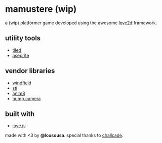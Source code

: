 # mamustere (wip)

a (wip) platformer game developed using the awesome [love2d](https://love2d.org/) framework.

## utility tools

- [tiled](https://www.mapeditor.org/)
- [aseprite](https://www.aseprite.org/)

## vendor libraries

- [windfield](https://github.com/a327ex/windfield)
- [sti](https://github.com/karai17/Simple-Tiled-Implementation)
- [anim8](https://github.com/kikito/anim8)
- [hump.camera](https://github.com/vrld/hump)

## built with

- [love.js](https://github.com/Davidobot/love.js)

made with <3 by <b>@lousousa</b>.
special thanks to [challcade](https://www.youtube.com/c/Challacade).